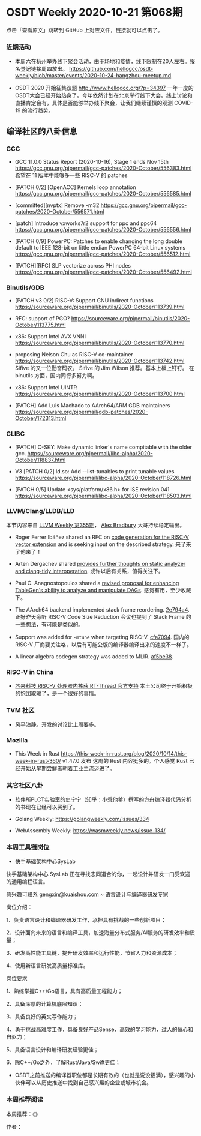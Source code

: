 # OSDT Weekly 2020-10-21 第068期

点击「查看原文」跳转到 GitHub 上对应文件，链接就可以点击了。

### 近期活动

- 本周六在杭州举办线下聚会活动，由于场地和疫情，线下限制在20人左右。报名登记链接周四放出。
  https://github.com/hellogcc/osdt-weekly/blob/master/events/2020-10-24-hangzhou-meetup.md

- OSDT 2020 开始征集议题
  http://www.hellogcc.org/?p=34397
  一年一度的OSDT大会已经开始热身了。今年依然计划在北京举行线下大会。线上讨论和直播肯定会有，具体是否能够举办线下聚会，让我们继续谨慎的观测 COVID-19 的流行趋势。

## 编译社区的八卦信息

### GCC

- GCC 11.0.0 Status Report (2020-10-16), Stage 1 ends Nov 15th
  https://gcc.gnu.org/pipermail/gcc-patches/2020-October/556383.html
  希望在 11 版本中能够多一些 RISC-V 的 patches

- [PATCH 0/2] [OpenACC] Kernels loop annotation
  https://gcc.gnu.org/pipermail/gcc-patches/2020-October/556585.html

- [committed][nvptx] Remove -m32
  https://gcc.gnu.org/pipermail/gcc-patches/2020-October/556571.html

- [patch] Introduce vxworks7r2 support for ppc and ppc64
  https://gcc.gnu.org/pipermail/gcc-patches/2020-October/556556.html

- [PATCH 0/9] PowerPC: Patches to enable changing the long double default to IEEE 128-bit on little endian PowerPC 64-bit Linux systems
  https://gcc.gnu.org/pipermail/gcc-patches/2020-October/556512.html

- [PATCH][RFC] SLP vectorize across PHI nodes
  https://gcc.gnu.org/pipermail/gcc-patches/2020-October/556492.html

### Binutils/GDB

- [PATCH v3 0/2] RISC-V: Support GNU indirect functions
  https://sourceware.org/pipermail/binutils/2020-October/113739.html

- RFC: support of PGO?
  https://sourceware.org/pipermail/binutils/2020-October/113775.html

- x86: Support Intel AVX VNNI
  https://sourceware.org/pipermail/binutils/2020-October/113770.html

- proposing Nelson Chu as RISC-V co-maintainer
  https://sourceware.org/pipermail/binutils/2020-October/113742.html
  Sifive 的又一位勤奋码农。 Sifive 的 Jim Wilson 推荐。基本上板上钉钉。
  在 binutils 方面，国内同行多努力啊。

- x86: Support Intel UINTR
  https://sourceware.org/pipermail/binutils/2020-October/113700.html

- [PATCH] Add Luis Machado to AArch64/ARM GDB maintainers
  https://sourceware.org/pipermail/gdb-patches/2020-October/172313.html


### GLIBC

- [PATCH] C-SKY: Make dynamic linker's name compitable with the older gcc.
  https://sourceware.org/pipermail/libc-alpha/2020-October/118837.html

- V3 [PATCH 0/2] ld.so: Add --list-tunables to print tunable values
  https://sourceware.org/pipermail/libc-alpha/2020-October/118726.html

- [PATCH 0/5] Update <sys/platform/x86.h> for ISE revision 041
  https://sourceware.org/pipermail/libc-alpha/2020-October/118503.html

### LLVM/Clang/LLDB/LLD

本节内容来自 [LLVM Weekly 第355期](http://llvmweekly.org/issue/355)，
[Alex Bradbury](https://www.linkedin.com/in/alex-bradbury/) 大哥持续稳定输出。

* Roger Ferrer Ibáñez shared an RFC on [code generation for the RISC-V vector extension](http://lists.llvm.org/pipermail/llvm-dev/2020-October/145850.html) and is seeking input on the described strategy.
  来了来了他来了！

* Arten Dergachev shared [provides further thoughts on static analyzer and clang-tidy interoperation](http://lists.llvm.org/pipermail/cfe-dev/2020-October/067002.html).
  或许以后有关系，值得关注下。

* Paul C. Anagnostopoulos shared a [revised proposal for enhancing TableGen's ability to analyze and manipulate DAGs](http://lists.llvm.org/pipermail/llvm-dev/2020-October/145855.html).
  感觉有用，至少收藏下。

* The AArch64 backend implemented stack frame reordering.
  [2e794a4](https://reviews.llvm.org/rG2e794a46b58).
  正好昨天旁听 RISC-V Code Size Reduction 会议也提到了 Stack Frame 的一些想法，有可能是类似的。

* Support was added for `-mtune` when targeting RISC-V.
  [cfa7094](https://reviews.llvm.org/rGcfa7094e49c).
  国内的 RISC-V 厂商要关注咯，以后有可能公版的编译器编译出来的速度不一样了。

* A linear algebra codegen strategy was added to MLIR.
  [af5be38](https://reviews.llvm.org/rGaf5be38a010).

### RISC-V in China

- [芯来科技 RISC-V 处理器内核获 RT-Thread 官方支持](https://mp.weixin.qq.com/s/FKrnscf7NkAxLQhdfzxteg)
  本土公司终于开始积极的抱团取暖了，是一个很好的事情。

### TVM 社区

- 风平浪静。开发的讨论比上周要多。

### Mozilla

- This Week in Rust
  https://this-week-in-rust.org/blog/2020/10/14/this-week-in-rust-360/
  v1.47.0 发布
  这周的 Rust 内容挺多的。个人感觉 Rust 已经开始从早期尝鲜者朝着工业主流迈进了。

### 其它社区八卦

- 软件所PLCT实验室的史宁宁（知乎：小乖他爹）撰写的方舟编译器代码分析的书现在已经可以买到了。

- Golang Weekly:
  https://golangweekly.com/issues/334

- WebAssembly Weekly:
  https://wasmweekly.news/issue-134/

### 本周工具链岗位

- 快手基础架构中心SysLab

快手基础架构中心 SysLab 正在寻找志同道合的你，一起设计并研发一门受欢迎的通用编程语言。

感兴趣可联系 gengxin@kuaishou.com ~
语言设计与编译器研发专家

岗位介绍：

1、负责语言设计和编译器研发工作，承担具有挑战的一些创新项目；

2、设计面向未来的语言和编译工具，加速海量分布式服务/AI服务的研发效率和质量；

3、研发高性能工具链，提升研发效率和运行性能，节省人力和资源成本；

4、使用新语言研发高质量标准库。

岗位要求

1、熟练掌握C++/Go语言，具有高质量工程能力；

2、具备深厚的计算机底层知识；

3、具备良好的英文写作能力；

4、勇于挑战高难度工作，具备良好产品Sense，高效的学习能力，过人的恒心和自驱力；

5、具备语言设计和编译研发经验更佳；

6、除C++/Go之外，了解Rust/Java/Swift更佳；

- OSDT之前推送的编译器职位都是长期有效的（也就是说没招满），感兴趣的小伙伴可以从历史推送中找到自己感兴趣的企业或城市机会。

### 本周推荐阅读

本周推荐：《》

作者：
